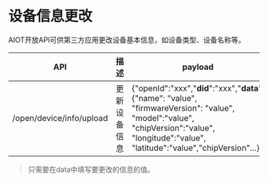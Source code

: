 # 设备信息更改

AIOT开放API可供第三方应用更改设备基本信息，如设备类型、设备名称等。

| API | 描述 | payload | header | response |
| -- | -- | -- | -- | -- |
| /open/device/info/upload | 更新设备信息 | {"openId":"xxx","**did**":"xxx","**data**":{"name": "value", "firmwareVersion": "value", "model":"value", "chipVersion":"value", "longitude":"value", "latitude":"value","chipVersion"...}} | {"**Appid**":"xxx","**Appkey**":"xxx","Openid":"xxx","**Access-Token**":"xxx"} | {"code":0(errorcode), "result":"msg"}} |

> 只需要在data中填写要更改的信息的值。



